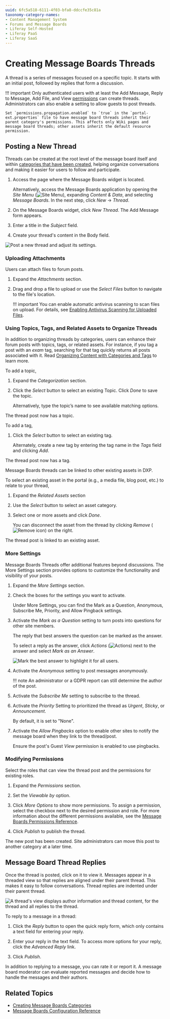 ```yaml
---
uuid: 6fc5a518-6111-4f03-bfa8-ddccfe35c81a
taxonomy-category-names:
- Content Management System
- Forums and Message Boards
- Liferay Self-Hosted
- Liferay PaaS
- Liferay SaaS
---
```


# Creating Message Boards Threads

A thread is a series of messages focused on a specific topic. It starts with an initial post, followed by replies that form a discussion.

!!! important
    Only authenticated users with at least the Add Message, Reply to Message, Add File, and View [permissions](./message-boards-permissions-reference.md) can create threads. Administrators can also enable a setting to allow guests to post threads.

    Set `permissions.propagation.enabled` to `true` in the `portal-ext.properties` file to have message board threads inherit their parent category's permissions. This affects only Wiki pages and message board threads; other assets inherit the default resource permission.

## Posting a New Thread

Threads can be created at the root level of the message board itself and within [categories that have been created](./creating-message-boards-categories.md), helping organize conversations and making it easier for users to follow and participate.

1. Access the page where the Message Boards widget is located.

   Alternatively, access the Message Boards application by opening the *Site Menu* (![Site Menu](../../images/icon-product-menu.png)), expanding *Content & Data*, and selecting *Message Boards*. In the next step, click *New* &rarr; *Thread*.

1. On the Message Boards widget, click *New Thread*. The Add Message form appears.

1. Enter a title in the *Subject* field.

1. Create your thread's content in the Body field.

![Post a new thread and adjust its settings.](./creating-message-boards-threads/images/01.png)

### Uploading Attachments

Users can attach files to forum posts.

1. Expand the *Attachments* section.

1. Drag and drop a file to upload or use the *Select Files* button to navigate to the file's location.

   !!! important
       You can enable automatic antivirus scanning to scan files on upload. For details, see [Enabling Antivirus Scanning for Uploaded Files](../../../system-administration/file-storage/enabling-antivirus-scanning-for-uploaded-files.md).

### Using Topics, Tags, and Related Assets to Organize Threads

In addition to organizing threads by categories, users can enhance their forum posts with topics, tags, or related assets. For instance, if you tag a post with an *exam* tag, searching for that tag quickly returns all posts associated with it. Read [Organizing Content with Categories and Tags](../../../content-authoring-and-management/tags-and-categories/organizing-content-with-categories-and-tags.md) to learn more.

To add a topic,

1. Expand the *Categorization* section.

1. Click the *Select* button to select an existing Topic. Click *Done* to save the topic.

   Alternatively, type the topic’s name to see available matching options.

The thread post now has a topic.

To add a tag,

1. Click the *Select* button to select an existing tag.

   Alternately, create a new tag by entering the tag name in the *Tags* field and clicking *Add*.

The thread post now has a tag.

Message Boards threads can be linked to other existing assets in DXP.

To select an existing asset in the portal (e.g., a media file, blog post, etc.) to relate to your thread,

1. Expand the *Related Assets* section

1. Use the *Select* button to select an asset category.

1. Select one or more assets and click *Done*.

   You can disconnect the asset from the thread by clicking *Remove* (![Remove icon](../../../images/icon-delete.png)) on the right.

The thread post is linked to an existing asset.

### More Settings

Message Boards Threads offer additional features beyond discussions. The More Settings section provides options to customize the functionality and visibility of your posts.

1. Expand the *More Settings* section.

1. Check the boxes for the settings you want to activate.

   Under More Settings, you can find the Mark as a Question, Anonymous, Subscribe Me, Priority, and Allow Pingback settings.

1. Activate the *Mark as a Question* setting to turn posts into questions for other site members.

   The reply that best answers the question can be marked as the answer.

   To select a reply as the answer, click *Actions* (![Actions](../../../images/icon-actions.png)) next to the answer and select *Mark as an Answer*.

   ![Mark the best answer to highlight it for all users.](./creating-message-boards-threads/images/02.png)

1. Activate the *Anonymous* setting to post messages anonymously.

   !!! note
       An administrator or a GDPR report can still determine the author of the post.

1. Activate the *Subscribe Me* setting to subscribe to the thread.

1. Activate the *Priority* Setting to prioritized the thread as *Urgent*, *Sticky*, or *Announcement*.

   By default, it is set to "None".

1. Activate the *Allow Pingbacks* option to enable other sites to notify the message board when they link to the thread/post.

   Ensure the post's Guest *View* permission is enabled to use pingbacks.

### Modifying Permissions

Select the roles that can view the thread post and the permissions for existing roles.

1. Expand the *Permissions* section.

1. Set the *Viewable by* option.

1. Click *More Options* to show more permissions. To assign a permission, select the checkbox next to the desired permission and role. For more information about the different permissions available, see the [Message Boards Permissions Reference](./message-boards-permissions-reference.md).

1. Click *Publish* to publish the thread.

The new post has been created. Site administrators can move this post to another category at a later time.

## Message Board Thread Replies

Once the thread is posted, click on it to view it. Messages appear in a threaded view so that replies are aligned under their parent thread. This makes it easy to follow conversations. Thread replies are indented under their parent thread.

![A thread's view displays author information and thread content, for the thread and all replies to the thread.](./creating-message-boards-threads/images/03.png)

To reply to a message in a thread:

1. Click the *Reply* button to open the quick reply form, which only contains a text field for entering your reply.

1. Enter your reply in the text field. To access more options for your reply, click the *Advanced Reply* link.

1. Click *Publish*.

In addition to replying to a message, you can rate it or report it. A message board moderator can evaluate reported messages and decide how to handle the messages and their authors.

## Related Topics

- [Creating Message Boards Categories](./creating-message-boards-categories.md)
- [Message Boards Configuration Reference](./message-boards-configuration-reference.md)
